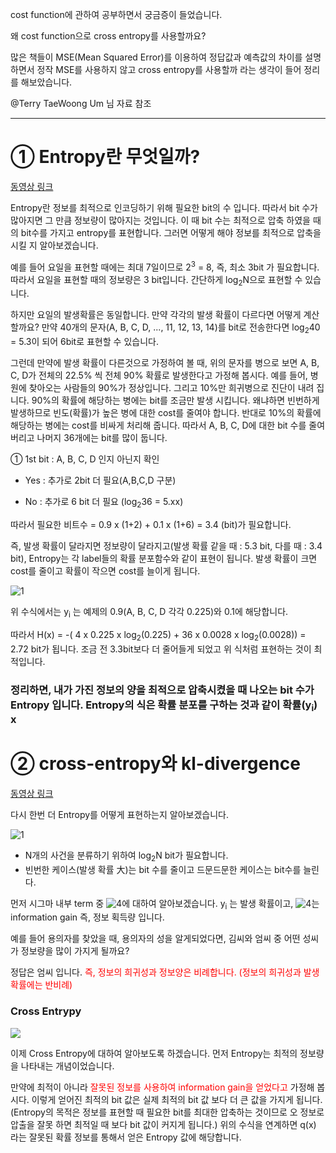 cost function에 관하여 공부하면서 궁금증이 들었습니다.

왜 cost function으로 cross entropy를 사용할까요?

많은 책들이 MSE(Mean Squared Error)를 이용하여 정답값과 예측값의 차이를 설명하면서 정작 MSE를 사용하지 않고 cross entropy를 사용할까 라는 생각이 들어 정리를 해보았습니다.

@Terry TaeWoong Um 님 자료 참조

----------
# ① Entropy란 무엇일까? #

[동영상 링크](http://serviceapi.nmv.naver.com/flash/convertIframeTag.nhn?vid=D774A5D242BF7052317B409E628E7D1748D4&outKey=V122d0b64ace7741db1a48478d873679f954910f99dfbdea27b188478d873679f9549&width=544&height=306)

Entropy란 정보를 최적으로 인코딩하기 위해 필요한 bit의 수 입니다. 따라서 bit 수가 많아지면 그 만큼 정보량이 많아지는 것입니다. 이 때 bit 수는 최적으로 압축 하였을 때의 bit수를 가지고 entropy를 표현합니다. 그러면 어떻게 해야 정보를 최적으로 압축을 시킬 지 알아보겠습니다.
 
예를 들어 요일을 표현할 때에는 최대 7일이므로 2<sup>3</sup> = 8, 즉, 최소 3bit 가 필요합니다. 따라서 요일을 표현할 때의 정보량은 3 bit입니다. 간단하게 log<sub>2</sub>N으로 표현할 수 있습니다.

하지만 요일의 발생확률은 동일합니다. 만약 각각의 발생 확률이 다르다면 어떻게 계산할까요?
만약 40개의 문자(A, B, C, D, ..., 11, 12, 13, 14)를 bit로 전송한다면 log<sub>2</sub>40 = 5.3이 되어 6bit로 표현할 수 있습니다. 

그런데 만약에 발생 확률이 다른것으로 가정하여 볼 때, 위의 문자를 병으로 보면 A, B, C, D가 전체의 22.5% 씩 전체 90% 확률로 발생한다고 가정해 봅시다. 예를 들어, 병원에 찾아오는 사람들의 90%가 정상입니다. 그리고 10%만 희귀병으로 진단이 내려 집니다. 90%의 확률에 해당하는 병에는 bit를 조금만 발생 시킵니다. 왜냐하면 빈번하게 발생하므로 빈도(확률)가 높은 병에 대한 cost를 줄여야 합니다. 반대로 10%의 확률에 해당하는 병에는 cost를 비싸게 처리해 줍니다.
따라서 A, B, C, D에 대한 bit 수를 줄여버리고 나머지 36개에는 bit를 많이 둡니다.

① 1st bit : A, B, C, D 인지 아닌지 확인


- Yes : 추가로 2bit 더 필요(A,B,C,D 구분)


- No : 추가로 6 bit 더 필요 (log<sub>2</sub>36 = 5.xx)

따라서 필요한 비트수 = 0.9 x (1+2) + 0.1 x (1+6) = 3.4 (bit)가 필요합니다.

즉, 발생 확률이 달라지면 정보량이 달라지고(발생 확률 같을 때 : 5.3 bit, 다를 때 : 3.4 bit), Entropy는 각 label들의 확률 분포함수와 같이 표현이 됩니다. 발생 확률이 크면 cost를 줄이고 확률이 작으면 cost를 늘이게 됩니다.

![1](https://i.imgur.com/4Wzooyn.png)

위 수식에서는 y<sub>i</sub> 는 예제의 0.9(A, B, C, D 각각 0.225)와 0.1에 해당합니다. 

따라서 H(x) = -( 4 x 0.225 x log<sub>2</sub>(0.225) + 36 x 0.0028 x log<sub>2</sub>(0.0028)) = 2.72 bit가 됩니다. 조금 전 3.3bit보다 더 줄어들게 되었고 위 식처럼 표현하는 것이 최적입니다.

### 정리하면, 내가 가진 정보의 양을 최적으로 압축시켰을 때 나오는 bit 수가 Entropy 입니다. Entropy의 식은 확률 분포를 구하는 것과 같이 확률(y<sub>i</sub>) x 


# ② cross-entropy와 kl-divergence #

[동영상 링크](http://serviceapi.nmv.naver.com/flash/convertIframeTag.nhn?vid=6C038F5E1100D437440FD1D7AE3E5348974E&outKey=V1235408ebc92af5470988010450a1a9a7a5d7dc9d38e1b1279e68010450a1a9a7a5d&width=544&height=306)

다시 한번 더 Entropy를 어떻게 표현하는지 알아보겠습니다.

![1](https://i.imgur.com/4Wzooyn.png)

- N개의 사건을 분류하기 위하여 log<sub>2</sub>N bit가 필요합니다.
- 빈번한 케이스(발생 확률 大)는 bit 수를 줄이고 드문드문한 케이스는 bit수를 늘린다.

먼저 시그마 내부 term 중 ![4](https://i.imgur.com/GJPdrIq.png)에 대하여 알아보겠습니다.
y<sub>i</sub> 는 발생 확률이고, ![4](https://i.imgur.com/GJPdrIq.png)는 information gain 즉, 정보 획득량 입니다.

예를 들어 용의자를 찾았을 때, 용의자의 성을 알게되었다면, 김씨와 엄씨 중 어떤 성씨가 정보량을 많이 가지게 될까요?

정답은 엄씨 입니다. <span style="color:red">즉, 정보의 희귀성과 정보양은 비례합니다. (정보의 희귀성과 발생 확률에는 반비례)</span>

### Cross Entrypy ###
![](https://i.imgur.com/vIsys7R.png)

이제 Cross Entropy에 대하여 알아보도록 하겠습니다. 먼저 Entropy는 최적의 정보량을 나타내는 개념이었습니다.

만약에 최적이 아니라 <span style="color:red">잘못된 정보를 사용하여 information gain을 얻었다고</span> 가정해 봅시다. 이렇게 얻어진 최적의 bit 값은 실제 최적의 bit 값 보다 더 큰 값을 가지게 됩니다. (Entropy의 목적은 정보를 표현할 때 필요한 bit를 최대한 압축하는 것이므로 오 정보로 압출을 잘못 하면 최적일 때 보다 bit 값이 커지게 됩니다.)
위의 수식을 연계하면 q(x) 라는 잘못된 확률 정보를 통해서 얻은 Entropy 값에 해당합니다. 
